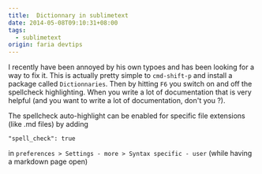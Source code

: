 ```yaml
---
title:  Dictionnary in sublimetext
date: 2014-05-08T09:10:31+08:00
tags:
  - sublimetext
origin: faria devtips
---
```

I recently have been annoyed by his own typoes and has been looking for a way to fix it. This is actually pretty simple to `cmd-shift-p` and install a package called `Dictionnaries`. Then by hitting `F6` you switch on and off the spellcheck highlighting. When you write a lot of documentation that is very helpful (and you want to write a lot of documentation, don't you ?).

The spellcheck auto-highlight can be enabled for specific file extensions (like .md files) by adding

    "spell_check": true

in `preferences > Settings - more > Syntax specific - user` (while having a markdown page open)
